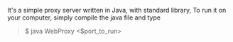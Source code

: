 It's a simple proxy server written in Java, with standard library,
To run it on your computer, simply compile the java file and type
>$ java WebProxy <$port_to_run>
